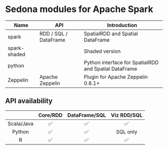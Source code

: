 # Sedona modules for Apache Spark

| Name  |  API |  Introduction|
|---|---|---|
|spark  | RDD / SQL / DataFrame  | SpatialRDD and Spatial DataFrame |
|spark-shaded  |   |Shaded version|
|python| | Python interface for SpatialRDD and Spatial DataFrame|
|Zeppelin |  Apache Zeppelin | Plugin for Apache Zeppelin 0.8.1+|

## API availability

|            | **Core/RDD** | **DataFrame/SQL** | **Viz RDD/SQL** |
|:----------:|:------------:|:-----------------:|:---------------:|
| Scala/Java |✅|✅|✅|
|   Python   |✅|✅|SQL only|
|      R     |✅|✅|✅|
